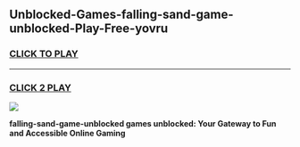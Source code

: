 
## Unblocked-Games-falling-sand-game-unblocked-Play-Free-yovru
<h3>
<a href="https://premium76.site?title=falling-sand-game-unblocked&ref=15A">CLICK TO PLAY</a></h3>
<hr>

<h3>
<a href="https://premium76.site?title=falling-sand-game-unblocked&ref=15A">CLICK 2 PLAY</a>
  
</h3>

<a href="https://premium76.site?title=falling-sand-game-unblocked&ref=15A"><img src="https://clearcache.store/games.png"></a>


**falling-sand-game-unblocked games unblocked: Your Gateway to Fun and Accessible Online Gaming**
